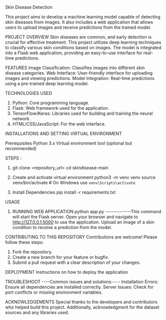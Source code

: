Skin Disease Detection

This project aims to develop a machine learning model capable of detecting skin diseases from images. It also includes a web application that allows users to upload images and receive predictions from the trained model.

PROJECT OVERVIEW
Skin diseases are common, and early detection is crucial for effective treatment. This project utilizes deep learning techniques to classify various skin conditions based on images. The model is integrated into a Flask web application, providing an easy-to-use interface for real-time predictions.

FEATURES
Image Classification: Classifies images into different skin disease categories.
Web Interface: User-friendly interface for uploading images and viewing predictions.
Model Integration: Real-time predictions using a pre-trained deep learning model.

TECHNOLOGIES USED
1. Python: Core programming language.
2. Flask: Web framework used for the application.
3. TensorFlow/Keras: Libraries used for building and training the neural network.
4. HTML/CSS/JavaScript: For the web interface.


INSTALLATIONS AND SETTING VIRTUAL ENVIRONMENT

Prerequisites
Python 3.x
Virtual environment tool (optional but recommended)

STEPS : 
1) git clone <repository_url>
   cd skindisease-main

2) Create and activate virtual environment
   python3 -m venv venv
   source venv/bin/activate  # On Windows use `venv\Scripts\activate`

3) Install Dependencies
    pip install -r requirements.txt

USAGE 

1) RUNNING WEB APPLICATION
    python app.py -------------This command will start the Flask server. Open your browser and navigate to http://127.0.0.1:5000 to use the application.
    Upload an image of a skin condition to receive a prediction from the model.


CONTRIBUTING TO THIS REPOSITORY
Contributions are welcome! Please follow these steps:

1) Fork the repository.
2) Create a new branch for your feature or bugfix.
3) Submit a pull request with a clear description of your changes.

DEPLOYMENT
Instructions on how to deploy the application


TROUBLESHOOT
----Common issues and solutions:----
Installation Errors: Ensure all dependencies are installed correctly.
Server Issues: Check for port conflicts or missing environment variables.


ACKNOWLEDGEMENTS
Special thanks to the developers and contributors who helped build this project. Additionally, acknowledgment for the dataset sources and any libraries used.